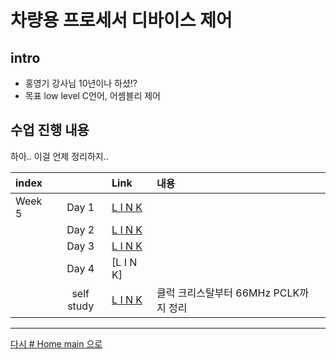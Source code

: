 

# 차량용 프로세서 디바이스 제어

<!-- <img src="http://image.yes24.com/momo/TopCate1022/MidCate002/102118064.jpg" width="40%" height="30%"> -->

## intro 

* 홍영기 강사님 10년이나 하셨!?
* 목표 low level C언어, 어셈블리 제어
  
<!-- 
```
홍영기 선생님 10년이나 하심
guile21c@gmail.com
blog.naver.com/guile21c
010-2567-9271
``` -->


## 수업 진행 내용

하아.. 이걸 언제 정리하지..


|index||Link|내용||
|:---|:---:|:---|:---|:---|
|Week 5|Day 1|[L I N K](./w05_car_dc/w05d01.md)|
||Day 2|[L I N K](./w05_car_dc/w05d02.md)|
||Day 3|[L I N K](./w05_car_dc/w05d03.md)|
||Day 4|[L I N K]
||self study|[L I N K](./w05_car_dc/s01.md)|클럭 크리스탈부터 66MHz PCLK까지 정리

<!-- (./w05_car_dc/w05d02.md)|문자열까지? -->


<!-- ||Day 3|[L I N K](./w04_py/w04d03.md)|기본문법까지?
||Day 4|[L I N K](./w04_py/w04d04.md)|class?
||Day 5|[L I N K](./w04_py/w04d05.md)|후반 gui, socket, multiprocessing ??
||Project|[L I N K]|미완성
||self study|[L I N K](./w04_py/py_s01.md)|따로 찾아본 내용
  -->

---

[다시 # Home main 으로](../README.md)
